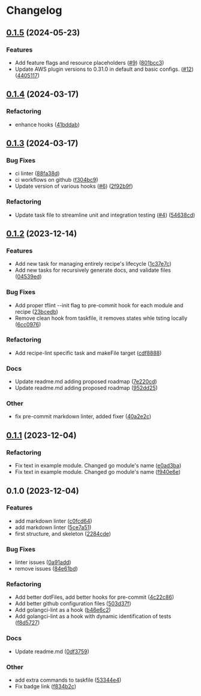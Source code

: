 # Changelog

## [0.1.5](https://github.com/Excoriate/terraform-registry-module-template/compare/v0.1.4...v0.1.5) (2024-05-23)


### Features

* Add feature flags and resource placeholders ([#9](https://github.com/Excoriate/terraform-registry-module-template/issues/9)) ([801bcc3](https://github.com/Excoriate/terraform-registry-module-template/commit/801bcc3381e5f556d8091e8704d6511906578267))
* Update AWS plugin versions to 0.31.0 in default and basic configs. ([#12](https://github.com/Excoriate/terraform-registry-module-template/issues/12)) ([4405117](https://github.com/Excoriate/terraform-registry-module-template/commit/44051174dad7321bd2a5be2a9ce9c4c41dca0932))

## [0.1.4](https://github.com/Excoriate/terraform-registry-module-template/compare/v0.1.3...v0.1.4) (2024-03-17)


### Refactoring

* enhance hooks ([41bddab](https://github.com/Excoriate/terraform-registry-module-template/commit/41bddabe037a36a6d65696b4371c347516e7cfae))

## [0.1.3](https://github.com/Excoriate/terraform-registry-module-template/compare/v0.1.2...v0.1.3) (2024-03-17)


### Bug Fixes

* ci linter ([88fa38d](https://github.com/Excoriate/terraform-registry-module-template/commit/88fa38d9f0ebcc0590e4d55069ab1ec7c0c4b5de))
* ci workflows on github ([f304bc9](https://github.com/Excoriate/terraform-registry-module-template/commit/f304bc96b187a0f6bdbc3e6bcc83d26e742838d4))
* Update version of various hooks ([#6](https://github.com/Excoriate/terraform-registry-module-template/issues/6)) ([2f92b9f](https://github.com/Excoriate/terraform-registry-module-template/commit/2f92b9ff27bc6e49830cb7c93051439f96dec9ee))


### Refactoring

* Update task file to streamline unit and integration testing ([#4](https://github.com/Excoriate/terraform-registry-module-template/issues/4)) ([54638cd](https://github.com/Excoriate/terraform-registry-module-template/commit/54638cd916075befe3724d6cf680c1246d189723))

## [0.1.2](https://github.com/Excoriate/terraform-registry-module-template/compare/v0.1.1...v0.1.2) (2023-12-14)


### Features

* Add new task for managing entirely recipe's lifecycle ([1c37e7c](https://github.com/Excoriate/terraform-registry-module-template/commit/1c37e7cc1c5af05e6811d4d81fca4e2c346d9d3a))
* Add new tasks for recursively generate docs, and validate files ([04539ed](https://github.com/Excoriate/terraform-registry-module-template/commit/04539ed8164ae7a2dda87ca0e04a823eaf52d403))


### Bug Fixes

* Add proper tflint --init flag to pre-commit hook for each module and recipe ([23bcedb](https://github.com/Excoriate/terraform-registry-module-template/commit/23bcedb19d580999eb885efbb831ba57a3174d63))
* Remove clean hook from taskfile, it removes states whle tsting locally ([6cc0976](https://github.com/Excoriate/terraform-registry-module-template/commit/6cc097696551856986b8877221e721ef42102a08))


### Refactoring

* Add recipe-lint specific task and makeFile target ([cdf8888](https://github.com/Excoriate/terraform-registry-module-template/commit/cdf888808e85c2c20e18906c14191f6ab7468a75))


### Docs

* Update readme.md adding proposed roadmap ([7e220cd](https://github.com/Excoriate/terraform-registry-module-template/commit/7e220cdfe547cc51d58c070a25d5a2e00c13fc39))
* Update readme.md adding proposed roadmap ([952dd25](https://github.com/Excoriate/terraform-registry-module-template/commit/952dd2535fe3c7304e0095178f12beb0e1345252))


### Other

* fix pre-commit markdown linter, added fixer ([40a2e2c](https://github.com/Excoriate/terraform-registry-module-template/commit/40a2e2c8323d34289bc77352e222d79ea36d0a0f))

## [0.1.1](https://github.com/Excoriate/terraform-registry-module-template/compare/v0.1.0...v0.1.1) (2023-12-04)


### Refactoring

* Fix text in example module. Changed go module's name ([e0ad3ba](https://github.com/Excoriate/terraform-registry-module-template/commit/e0ad3ba398577d3cf7691d2ebbc026a1a0c5ce90))
* Fix text in example module. Changed go module's name ([f940e6e](https://github.com/Excoriate/terraform-registry-module-template/commit/f940e6e585ff5ea73144a3d71a1a30e72218e7b3))

## 0.1.0 (2023-12-04)


### Features

* add markdown linter ([c0fcd64](https://github.com/Excoriate/terraform-registry-module-template/commit/c0fcd6495830db003b823f1762e015a045e14d8b))
* add markdown linter ([5ce7a51](https://github.com/Excoriate/terraform-registry-module-template/commit/5ce7a512d829ab02da990401629bb36b54fc0bbc))
* first structure, and skeleton ([2284cde](https://github.com/Excoriate/terraform-registry-module-template/commit/2284cdedeba622b9315a1e9ddf2044dc82bf5878))


### Bug Fixes

* linter issues ([0a91add](https://github.com/Excoriate/terraform-registry-module-template/commit/0a91add44d30b1b57fb4cfe4d8d421117f59f8da))
* remove issues ([84e61bd](https://github.com/Excoriate/terraform-registry-module-template/commit/84e61bdc1d413aa23d94f7fad308f7084170d50f))


### Refactoring

* Add better dotFiles, add better hooks for pre-commit ([4c22c86](https://github.com/Excoriate/terraform-registry-module-template/commit/4c22c861713b04b82e55ee12495ba63a7bfa5c1a))
* Add better github configuration files ([503d37f](https://github.com/Excoriate/terraform-registry-module-template/commit/503d37fbf3eb3783cef62054e9e91b1c3a8b0920))
* Add golangci-lint as a hook ([b46e6c2](https://github.com/Excoriate/terraform-registry-module-template/commit/b46e6c2d58488b76ed49021bc98353d7882edfdc))
* Add golangci-lint as a hook with dynamic identification of tests ([f8d5727](https://github.com/Excoriate/terraform-registry-module-template/commit/f8d572700665c4ed6f2a2a1fb70bf01b52ac4c52))


### Docs

* Update readme.md ([0df3759](https://github.com/Excoriate/terraform-registry-module-template/commit/0df3759ca18508f3336b81a3f4e7e866462a9abd))


### Other

* add extra commands to taskfile ([53344e4](https://github.com/Excoriate/terraform-registry-module-template/commit/53344e490a4eceb83c839085a0c2489f68ffe5c3))
* Fix badge link ([f834b2c](https://github.com/Excoriate/terraform-registry-module-template/commit/f834b2cef7e4b5fa35b84b64a319861ced9b9a3d))
